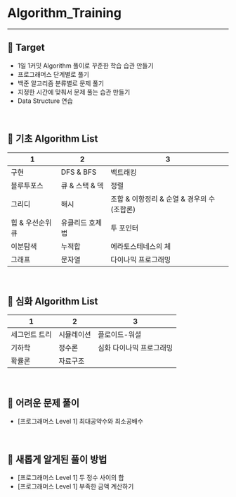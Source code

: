 # Algorithm_Training

---

## 🎯 Target

- 1일 1커밋 Algorithm 풀이로 꾸준한 학습 습관 만들기
- 프로그래머스 단계별로 풀기
- 백준 알고리즘 분류별로 문제 풀기
- 지정한 시간에 맞춰서 문제 풀는 습관 만들기
- Data Structure 연습

</br>

## 📗 기초 Algorithm List

| 1                | 2               | 3                                           |
| ---------------- | --------------- | ------------------------------------------- |
| 구현             | DFS & BFS       | 백트래킹                                    |
| 블루투포스       | 큐 & 스택 & 덱  | 정렬                                        |
| 그리디           | 해시            | 조합 & 이항정리 & 순열 & 경우의 수 (조합론) |
| 힙 & 우선순위 큐 | 유클리드 호제법 | 투 포인터                                   |
| 이분탐색         | 누적합          | 에라토스테네스의 체                         |
| 그래프           | 문자열          | 다이나믹 프로그래밍                         |

</br>

## 📘 심화 Algorithm List

| 1             | 2          | 3                        |
| ------------- | ---------- | ------------------------ |
| 세그먼트 트리 | 시뮬레이션 | 플로이드-워셜            |
| 기하학        | 정수론     | 심화 다이나믹 프로그래밍 |
| 확률론        | 자료구조   |                          |

</br>

## 🤔 어려운 문제 풀이

- [프로그래머스 Level 1] 최대공약수와 최소공배수

</br>

## 🔑 새롭게 알게된 풀이 방법

- [프로그래머스 Level 1] 두 정수 사이의 합
- [프로그래머스 Level 1] 부족한 금액 계산하기
